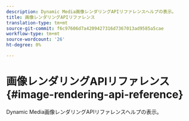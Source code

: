 ```yaml
---
description: Dynamic Media画像レンダリングAPIリファレンスヘルプの表示。
title: 画像レンダリングAPIリファレンス
translation-type: tm+mt
source-git-commit: f6c97606d7a4209427316d7367013ad9585a5cae
workflow-type: tm+mt
source-wordcount: '26'
ht-degree: 0%

---
```



# 画像レンダリングAPIリファレンス{#image-rendering-api-reference}

Dynamic Media画像レンダリングAPIリファレンスヘルプの表示。

